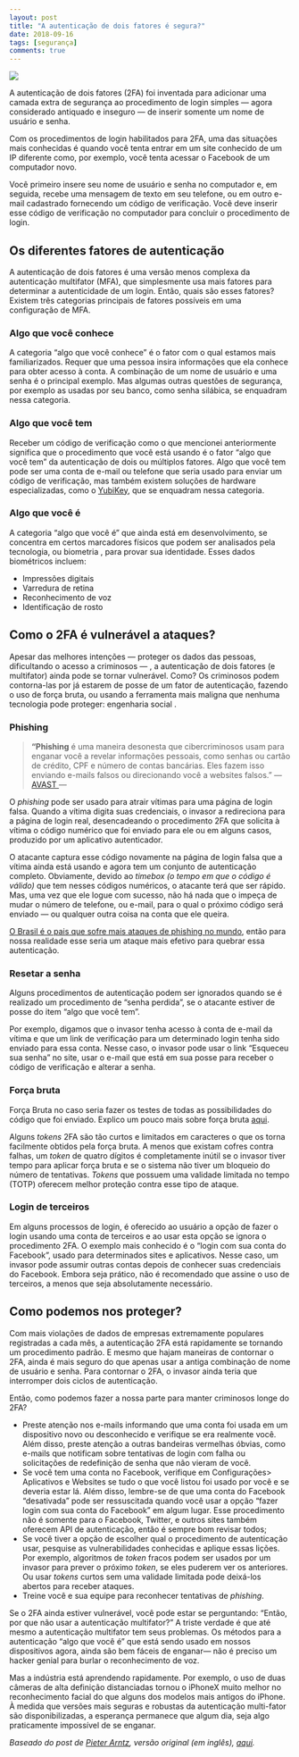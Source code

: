 ```yaml
---
layout: post
title: "A autenticação de dois fatores é segura?"
date: 2018-09-16
tags: [segurança]
comments: true
---
```


![](https://cdn-images-1.medium.com/max/2000/1*waKkp881IvOAFjkzp4wHZg.jpeg)

A autenticação de dois fatores (2FA) foi inventada para adicionar uma camada
extra de segurança ao procedimento de login simples — agora considerado
antiquado e inseguro — de inserir somente um nome de usuário e senha.

Com os procedimentos de login habilitados para 2FA, uma das situações mais
conhecidas é quando você tenta entrar em um site conhecido de um IP diferente
como, por exemplo, você tenta acessar o Facebook de um computador novo.

Você primeiro insere seu nome de usuário e senha no computador e, em seguida,
recebe uma mensagem de texto em seu telefone, ou em outro e-mail cadastrado
fornecendo um código de verificação. Você deve inserir esse código de
verificação no computador para concluir o procedimento de login.

## Os diferentes fatores de autenticação

A autenticação de dois fatores é uma versão menos complexa da autenticação
multifator (MFA), que simplesmente usa mais fatores para determinar a
autenticidade de um login. Então, quais são esses fatores? Existem três
categorias principais de fatores possíveis em uma configuração de MFA.

### Algo que você conhece

A categoria “algo que você conhece” é o fator com o qual estamos mais
familiarizados. Requer que uma pessoa insira informações que ela conhece para
obter acesso à conta. A combinação de um nome de usuário e uma senha é o
principal exemplo. Mas algumas outras questões de segurança, por exemplo as
usadas por seu banco, como senha silábica, se enquadram nessa categoria.

### Algo que você tem

Receber um código de verificação como o que mencionei anteriormente significa
que o procedimento que você está usando é o fator “algo que você tem” da
autenticação de dois ou múltiplos fatores. Algo que você tem pode ser uma conta
de e-mail ou telefone que seria usado para enviar um código de verificação, mas
também existem soluções de hardware especializadas, como o
[YubiKey](https://www.yubico.com/), que se enquadram nessa categoria.

### Algo que você é

A categoria “algo que você é” que ainda está em desenvolvimento, se concentra em
certos marcadores físicos que podem ser analisados ​​pela tecnologia, ou
biometria , para provar sua identidade. Esses dados biométricos incluem:

* Impressões digitais
* Varredura de retina
* Reconhecimento de voz
* Identificação de rosto

## Como o 2FA é vulnerável a ataques?

Apesar das melhores intenções — proteger os dados das pessoas, dificultando o
acesso a criminosos — , a autenticação de dois fatores (e multifator) ainda pode
se tornar vulnerável. Como? Os criminosos podem contorna-las por já estarem de
posse de um fator de autenticação, fazendo o uso de força bruta, ou usando a
ferramenta mais maligna que nenhuma tecnologia pode proteger: engenharia social
.

### Phishing

> **“Phishing** é uma maneira desonesta que cibercriminosos usam para enganar você
> a revelar informações pessoais, como senhas ou cartão de crédito, CPF e número
de contas bancárias. Eles fazem isso enviando e-mails falsos ou direcionando
você a websites falsos.” — [AVAST ](https://www.avast.com/pt-br/c-phishing)—

O *phishing* pode ser usado para atrair vítimas para uma página de login falsa.
Quando a vítima digita suas credenciais, o invasor a redireciona para a página
de login real, desencadeando o procedimento 2FA que solicita à vítima o código
numérico que foi enviado para ele ou em alguns casos, produzido por um
aplicativo autenticador.

O atacante captura esse código novamente na página de login falsa que a vítima
ainda está usando e agora tem um conjunto de autenticação completo. Obviamente,
devido ao *timebox (o tempo em que o código é válido)* que tem nesses códigos
numéricos, o atacante terá que ser rápido. Mas, uma vez que ele logue com
sucesso, não há nada que o impeça de mudar o número de telefone, ou e-mail, para
o qual o próximo código será enviado — ou qualquer outra coisa na conta que ele
queira.

[O Brasil é o pais que sofre mais ataques de phishing no
mundo](https://www.tecmundo.com.br/seguranca/133244-1-lugar-brasil-pais-sofre-ataques-phishing-mundo.htm),
então para nossa realidade esse seria um ataque mais efetivo para quebrar essa
autenticação.

### Resetar a senha

Alguns procedimentos de autenticação podem ser ignorados quando se é realizado
um procedimento de “senha perdida”, se o atacante estiver de posse do item “algo
que você tem”.

Por exemplo, digamos que o invasor tenha acesso à conta de e-mail da vítima e
que um link de verificação para um determinado login tenha sido enviado para
essa conta. Nesse caso, o invasor pode usar o link “Esqueceu sua senha” no site,
usar o e-mail que está em sua posse para receber o código de verificação e
alterar a senha.

### Força bruta

Força Bruta no caso seria fazer os testes de todas as possibilidades do código
que foi enviado. Explico um pouco mais sobre força bruta
[aqui](https://medium.com/@pmdragon/uma-visÃ£o-geral-sobre-funÃ§Ãµes-hash-teoria-e-seguranÃ§a-c3f9ae74755e).

Alguns *tokens* 2FA são tão curtos e limitados em caracteres o que os torna
facilmente obtidos pela força bruta. A menos que existam cofres contra falhas,
um *token* de quatro dígitos é completamente inútil se o invasor tiver tempo
para aplicar força bruta e se o sistema não tiver um bloqueio do número de
tentativas. *Tokens* que possuem uma validade limitada no tempo (TOTP) oferecem
melhor proteção contra esse tipo de ataque.

### Login de terceiros

Em alguns processos de login, é oferecido ao usuário a opção de fazer o login
usando uma conta de terceiros e ao usar esta opção se ignora o procedimento 2FA.
O exemplo mais conhecido é o “login com sua conta do Facebook”, usado para
determinados sites e aplicativos. Nesse caso, um invasor pode assumir outras
contas depois de conhecer suas credenciais do Facebook. Embora seja prático, não
é recomendado que assine o uso de terceiros, a menos que seja absolutamente
necessário.

## Como podemos nos proteger?

Com mais violações de dados de empresas extremamente populares registradas a
cada mês, a autenticação 2FA está rapidamente se tornando um procedimento
padrão. E mesmo que hajam maneiras de contornar o 2FA, ainda é mais seguro do
que apenas usar a antiga combinação de nome de usuário e senha. Para contornar o
2FA, o invasor ainda teria que interromper dois ciclos de autenticação.

Então, como podemos fazer a nossa parte para manter criminosos longe do 2FA?

* Preste atenção nos e-mails informando que uma conta foi usada em um dispositivo
novo ou desconhecido e verifique se era realmente você. Além disso, preste
atenção a outras bandeiras vermelhas óbvias, como e-mails que notificam sobre
tentativas de login com falha ou solicitações de redefinição de senha que não
vieram de você.
* Se você tem uma conta no Facebook, verifique em Configurações> Aplicativos e
Websites se tudo o que você listou foi usado por você e se deveria estar lá.
Além disso, lembre-se de que uma conta do Facebook “desativada” pode ser
ressuscitada quando você usar a opção “fazer login com sua conta do Facebook” em
algum lugar. Esse procedimento não é somente para o Facebook, Twitter, e outros
sites também oferecem API de autenticação, então é sempre bom revisar todos;
* Se você tiver a opção de escolher qual o procedimento de autenticação usar,
pesquise as vulnerabilidades conhecidas e aplique essas lições. Por exemplo,
algoritmos de *token* fracos podem ser usados ​​por um invasor para prever o
próximo *token*, se eles puderem ver os anteriores. Ou usar *tokens* curtos sem
uma validade limitada pode deixá-los abertos para receber ataques.
* Treine você e sua equipe para reconhecer tentativas de *phishing*.

Se o 2FA ainda estiver vulnerável, você pode estar se perguntando: “Então, por
que não usar a autenticação multifator?” A triste verdade é que até mesmo a
autenticação multifator tem seus problemas. Os métodos para a autenticação “algo
que você é” que está sendo usado em nossos dispositivos agora, ainda são bem
fáceis de enganar— não é preciso um hacker genial para burlar o reconhecimento
de voz.

Mas a indústria está aprendendo rapidamente. Por exemplo, o uso de duas câmeras
de alta definição distanciadas tornou o iPhoneX muito melhor no reconhecimento
facial do que alguns dos modelos mais antigos do iPhone. À medida que versões
mais seguras e robustas da autenticação multi-fator são disponibilizadas, a
esperança permanece que algum dia, seja algo praticamente impossível de se
enganar.

*Baseado do post de *[Pieter
Arntz](https://blog.malwarebytes.com/author/metallicamvp/)*, versão original (em
inglês),
*[aqui](https://blog.malwarebytes.com/101/2018/09/two-factor-authentication-2fa-secure-seems/)*.*



